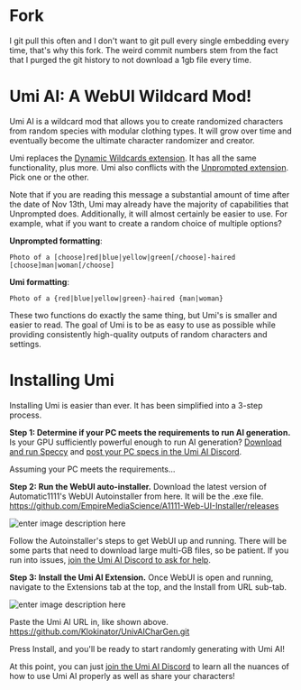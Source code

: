 # Fork
I git pull this often and I don't want to git pull every single embedding every time, that's why this fork.
The weird commit numbers stem from the fact that I purged the git history to not download a 1gb file every time.

# Umi AI: A WebUI Wildcard Mod!

Umi AI is a wildcard mod that allows you to create randomized characters from random species with modular clothing types. It will grow over time and eventually become the ultimate character randomizer and creator.

Umi replaces the [Dynamic Wildcards extension](https://github.com/AUTOMATIC1111/stable-diffusion-webui-wildcards). It has all the same functionality, plus more. Umi also conflicts with the [Unprompted extension](https://github.com/ThereforeGames/unprompted). Pick one or the other.

Note that if you are reading this message a substantial amount of time after the date of Nov 13th, Umi may already have the majority of capabilities that Unprompted does. Additionally, it will almost certainly be easier to use. For example, what if you want to create a random choice of multiple options?

**Unprompted formatting**:

    Photo of a [choose]red|blue|yellow|green[/choose]-haired [choose]man|woman[/choose]

**Umi formatting**:

    Photo of a {red|blue|yellow|green}-haired {man|woman}

These two functions do exactly the same thing, but Umi's is smaller and easier to read. The goal of Umi is to be as easy to use as possible while providing consistently high-quality outputs of random characters and settings.

# Installing Umi

Installing Umi is easier than ever. It has been simplified into a 3-step process.

**Step 1: Determine if your PC meets the requirements to run AI generation.**
Is your GPU sufficiently powerful enough to run AI generation? [Download and run Speccy](https://www.ccleaner.com/speccy) and [post your PC specs in the Umi AI Discord](https://discord.gg/9K7j7DTfG2).

Assuming your PC meets the requirements...

**Step 2: Run the WebUI auto-installer.**
Download the latest version of Automatic1111's WebUI Autoinstaller from here. It will be the .exe file.
https://github.com/EmpireMediaScience/A1111-Web-UI-Installer/releases

![enter image description here](https://i.imgur.com/0u8KwOt.png)

Follow the Autoinstaller's steps to get WebUI up and running. There will be some parts that need to download large multi-GB files, so be patient. If you run into issues, [join the Umi AI Discord to ask for help](https://discord.gg/9K7j7DTfG2).

**Step 3: Install the Umi AI Extension.**
Once WebUI is open and running, navigate to the Extensions tab at the top, and the Install from URL sub-tab.

![enter image description here](https://i.imgur.com/gBqmnyz.png)

Paste the Umi AI URL in, like shown above.
https://github.com/Klokinator/UnivAICharGen.git

Press Install, and you'll be ready to start randomly generating with Umi AI!

At this point, you can just [join the Umi AI Discord](https://discord.gg/9K7j7DTfG2) to learn all the nuances of how to use Umi AI properly as well as share your characters!
